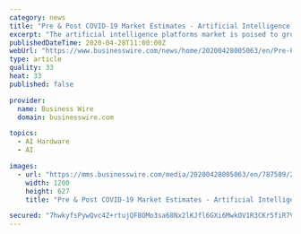 ```yaml
---
category: news
title: "Pre & Post COVID-19 Market Estimates - Artificial Intelligence Platforms Market 2019-2023 | Use of AI-Enabled Chips to Boost Growth | Technavio"
excerpt: "The artificial intelligence platforms market is poised to grow by USD 6.95 bn during 2019-2023, according to Technavio."
publishedDateTime: 2020-04-28T11:00:00Z
webUrl: "https://www.businesswire.com/news/home/20200428005063/en/Pre-Post-COVID-19-Market-Estimates---Artificial"
type: article
quality: 33
heat: 33
published: false

provider:
  name: Business Wire
  domain: businesswire.com

topics:
  - AI Hardware
  - AI

images:
  - url: "https://mms.businesswire.com/media/20200428005063/en/787509/23/IRTNTR32024.jpg"
    width: 1200
    height: 627
    title: "Pre & Post COVID-19 Market Estimates - Artificial Intelligence Platforms Market 2019-2023 | Use of AI-Enabled Chips to Boost Growth | Technavio"

secured: "7hwkyfsPywQvc4Z+rtujQFBOMo3sa68Nx2lKJfl6GXi6MwkOV1R3CKr5fiR7VOI3jK0OvWBUY0926KJ6cwZR/IpTXlQ77JKZRql7xt0g8uKbKhJKXTgJo+PhCDeWalJf0IaYWVwSQgNzUNwfs0wLnxfMs0AO8/BWjtF9WCBa5mnRj/GWtSk0qzK2BkIFHMqthbcDYWe+uEC8mxKw78Kg8ybkvIiP3Bpz4P0Yw7kmcnVBFfeizJ6OA5P358cJZQ8v7U0p0mWOtgGV2D8AUwupZ07aQFfZVq2PJapfLJFcACs5tj2rE4CTDXsMAgVZYf4a;vTy/x9io5QbZql4Q7UUXNw=="
---
```


